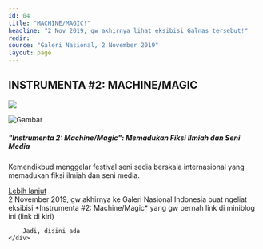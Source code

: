 ```yaml
---
id: 04
title: "MACHINE/MAGIC!"
headline: "2 Nov 2019, gw akhirnya lihat eksibisi Galnas tersebut!"
redir: 
source: "Galeri Nasional, 2 November 2019"
layout: page
---
```


## INSTRUMENTA #2: MACHINE/MAGIC

![](https://i.postimg.cc/kMZxFK5z/IMG-1357.jpg)



<div class="row">
    <div class="col-sm-3">
        <div class="card">
            <img src="https://asset.kompas.com/crops/joSDldZo5TgO6MiIdotZv26EIpk=/0x0:1040x693/780x390/filters:watermark(data/photo/2019/08/13/5d528b8341764.png,0,-0,1)/data/photo/2019/10/24/5db1b9da0e55b.jpeg" class="card-img-top" alt="Gambar">
            <div class="card-body">
                <h5 class="card-title">"Instrumenta 2: Machine/Magic": Memadukan Fiksi Ilmiah dan Seni Media</h5>
                <p class="card-text">Kemendikbud menggelar festival seni sedia berskala internasional yang memadukan fiksi ilmiah dan seni media.</p>
                <a href="https://edukasi.kompas.com/read/2019/10/24/21574761/instrumenta-2-machine-magic-memadukan-fiksi-ilmiah-dan-seni-media" class="card-link">Lebih lanjut</a>
            </div>
        </div>
    </div>
    <div class="col-sm-9">
        2 November 2019, gw akhirnya ke Galeri Nasional Indonesia buat ngeliat eksibisi *Instrumenta #2: Machine/Magic* yang gw pernah link di miniblog ini (link di kiri)

        Jadi, disini ada 
    </div>
</div>


